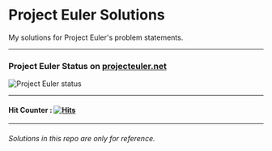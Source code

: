 # Project Euler Solutions
My solutions for Project Euler's problem statements.

-----------------------------------
### Project Euler Status on [projecteuler.net](https://projecteuler.net/)
![Project Euler status](https://projecteuler.net/profile/samihan.png)

-----------------------------------
#### Hit Counter : [![Hits](https://hits.seeyoufarm.com/api/count/incr/badge.svg?url=https%3A%2F%2Fgithub.com%2Fsamihan25%2FProject-Euler-Solutions)](https://hits.seeyoufarm.com)
-----------------------------------

###### Solutions in this repo are only for reference.
